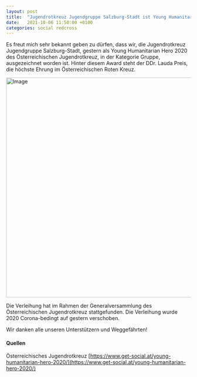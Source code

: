 ```yaml
---
layout: post
title:  "Jugendrotkreuz Jugendgruppe Salzburg-Stadt ist Young Humanitarian Hero 2020"
date:   2021-10-06 11:50:00 +0100
categories: social redcross
---
```


Es freut mich sehr bekannt geben zu dürfen, dass wir, die Jugendrotkreuz Jugendgruppe Salzburg-Stadt, gestern als Young Humanitarian Hero 2020 des Österreichischen Jugendrotkreuz, in der Kategorie Gruppe, ausgezeichnet worden ist. Hinter diesem Award steht der DDr. Lauda Preis, die höchste Ehrung im Österreichischen Roten Kreuz.

<img src="https://scontent-vie1-1.xx.fbcdn.net/v/t39.30808-6/fr/cp0/e15/q65/244444757_5306488892711252_1303072300669630550_n.jpg?_nc_cat=110&ccb=1-5&_nc_sid=110474&efg=eyJpIjoidCJ9&_nc_ohc=balHxV4gYO8AX-Znq_L&_nc_ht=scontent-vie1-1.xx&oh=45fa9ab7496868723082d36ccb73dd18&oe=6162E522" alt="Image" width="600"/>

Die Verleihung hat im Rahmen der Generalversammlung des Österreichischen Jugendrotkreuz stattgefunden. Die Verleihung wurde 2020 Corona-bedingt auf gestern verschoben.

Wir danken alle unseren Unterstützern und Weggefährten!


#### Quellen
Österreichisches Jugendrotkreuz [https://www.get-social.at/young-humanitarian-hero-2020/](https://www.get-social.at/young-humanitarian-hero-2020/)
